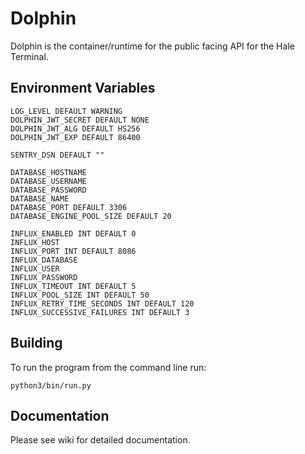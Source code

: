 Dolphin
======
Dolphin is the container/runtime for the public facing API for the Hale Terminal.


Environment Variables
--------

```
LOG_LEVEL DEFAULT WARNING
DOLPHIN_JWT_SECRET DEFAULT NONE
DOLPHIN_JWT_ALG DEFAULT HS256
DOLPHIN_JWT_EXP DEFAULT 86400

SENTRY_DSN DEFAULT ""

DATABASE_HOSTNAME
DATABASE_USERNAME
DATABASE_PASSWORD
DATABASE_NAME
DATABASE_PORT DEFAULT 3306
DATABASE_ENGINE_POOL_SIZE DEFAULT 20

INFLUX_ENABLED INT DEFAULT 0
INFLUX_HOST
INFLUX_PORT INT DEFAULT 8086
INFLUX_DATABASE
INFLUX_USER
INFLUX_PASSWORD
INFLUX_TIMEOUT INT DEFAULT 5
INFLUX_POOL_SIZE INT DEFAULT 50
INFLUX_RETRY_TIME_SECONDS INT DEFAULT 120
INFLUX_SUCCESSIVE_FAILURES INT DEFAULT 3
```


Building
--------

To run the program from the command line run:

```
python3/bin/run.py
```

Documentation
--------
Please see wiki for detailed documentation.
